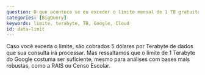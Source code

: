 ```yaml
---
question: O que acontece se eu exceder o limite mensal de 1 TB gratuito do Google Cloud?
categories: [BigQuery]
keywords: limite, terabyte, TB, Google, Cloud
id: data-limit
---
```


Caso você exceda o limite, são cobrados 5 dólares por Terabyte de dados que sua consulta irá processar. Mas ressaltamos que o limite de 1 Terabyte do Google costuma ser suficiente, mesmo para análises com bases mais robustas, como a RAIS ou Censo Escolar. 
